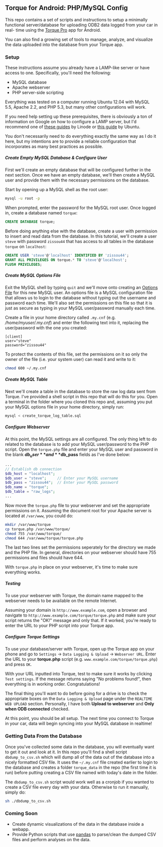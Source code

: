 ## Torque for Android: PHP/MySQL Config ##

This repo contains a set of scripts and instructions to setup a minimally functional server/database for uploading ODB2 data logged from your car in real- time using the [Torque Pro](https://play.google.com/store/apps/details?id=org.prowl.torque) app for Android.

You can also find a growing set of tools to manage, analyze, and visualize the data uploaded into the database from your Torque app.


### Setup ###

These instructions assume you already have a LAMP-like server or have access to one. Specifically, you'll need the following:

  * MySQL database
  * Apache webserver
  * PHP server-side scripting

Everything was tested on a computer running Ubuntu 12.04 with MySQL 5.5, Apache 2.2, and PHP 5.3, but many other configurations will work.

If you need help setting up these prerequisites, there is obviously a ton of information on Google on how to configure a LAMP server, but I'd recommend one of [these guides](https://library.linode.com/lamp-guides/ubuntu-12.04-precise-pangolin) by Linode or [this guide](https://help.ubuntu.com/community/ApacheMySQLPHP) by Ubuntu.

You don't necessarily need to do everything exactly the same way as I do it here, but my intentions are to provide a reliable configuration that incorporates as many best practices as possible.


##### Create Empty MySQL Database & Configure User #####

First we'll create an empty database that will be configured further in the next section. Once we have an empty database, we'll then create a MySQL user and provide them with the necessary permissions on the database.

Start by opening up a MySQL shell as the root user:

```bash
mysql -u root -p
```

When prompted, enter the password for the MySQL root user. Once logged in, create a database named `torque`:

```sql
CREATE DATABASE torque;
```

Before doing anything else with the database, create a user with permission to insert and read data from the database. In this tutorial, we'll create a user `steve` with password `zissou44` that has access to all tables in the database `torque` on `localhost`:

```sql
CREATE USER 'steve'@'localhost' IDENTIFIED BY 'zissou44';
GRANT ALL PRIVILEGES ON torque.* TO 'steve'@'localhost';
FLUSH PRIVILEGES;
```

##### Create MySQL Options File #####


Exit the MySQL shell by typing `quit` and we'll move onto creating an [Options File](https://dev.mysql.com/doc/refman/5.5/en/option-files.html) for this new MySQL user. An options file is a MySQL configuration file that allows us to login to the database without typing out the username and password each time. We'll also set the permissions on this file so that it is just as secure as typing in your MySQL user/password manually each time.

Create a file in your home directory called `.my.cnf` (e.g. */home/myuser/.my.cnf*) and enter the following text into it, replacing the user/password with the one you created:

```
[client]
user="steve"
password="zissou44"
```

To protect the contents of this file, set the permissions on it so only the owner of the file (i.e. your system user) can read it and write to it:

```bash
chmod 600 ~/.my.cnf
```


##### Create MySQL Table #####


Next we'll create a table in the database to store the raw log data sent from Torque. I've provided a shell script in this repo that will do this for you. Open a terminal in the folder where you cloned this repo and, assuming you put your MySQL options file in your home directory, simply run:

```bash
mysql < create_torque_log_table.sql
```


##### Configure Webserver #####


At this point, the MySQL settings are all configured. The only thing left to do related to the database is to add your MySQL user/password to the PHP script. Open the `torque.php` file and enter your MySQL user and password in the blank **$db_user** and **$db_pass** fields as I've done below:

```php
...
// Establish db connection
$db_host = "localhost";
$db_user = "steve";     // Enter your MySQL username
$db_pass = "zissou44";  // Enter your MySQL password
$db_name = "torque";
$db_table = "raw_logs";
...
```

Now move the `torque.php` file to your webserver and set the appropriate permissions on it. Assuming the document root for your Apache server is located at `/var/www`, you could do:

```bash
mkdir /var/www/torque
cp torque.php /var/www/torque/
chmod 755 /var/www/torque/
chmod 644 /var/www/torque/torque.php
```

The last two lines set the permissions seperately for the directory we made and the PHP file. In general, directories on your webserver should have 755 permissions and files should have 644.

With `torque.php` in place on your webserver, it's time to make sure everything works.


##### Testing #####


To use your webserver with Torque, the domain name mapped to the webserver needs to be available on the remote Internet.

Assuming your domain is `http://www.example.com`, open a browser and navigate to `http://www.example.com/torque/torque.php` and make sure your script returns the "OK!" message and only that. If it worked, you're ready to enter the URL to your PHP script into your Torque app.


##### Configure Torque Settings #####


To use your database/server with Torque, open up the Torque app on your phone and go to `Settings` -> `Data Logging & Upload` -> `Webserver URL`. Enter the URL to your **torque.php** script (e.g. `www.example.com/torque/torque.php`) and press `OK`.

With your URL inputted into Torque, test to make sure it works by clicking `Test settings`. If the message returns saying "No problems found!", then everything is in working order. Congratulations!

The final thing you'll want to do before going for a drive is to check the appropriate boxes on the `Data Logging & Upload` page under the `REALTIME WEB UPLOAD` section. Personally, I have both **Upload to webserver** and **Only when ODB connected** checked.

At this point, you should be all setup. The next time you connect to Torque in your car, data will begin syncing into your MySQL database in realtime!


### Getting Data From the Database ###


Once you've collected some data in the database, you will eventually want to get it out and look at it. In this repo you'll find a shell script `dbdump_to_csv.sh` which will dump all of the data out of the database into a nicely formatted CSV file. It uses the `~/.my.cnf` file created earlier to login to the database and creates a folder `torque_data` in the repo (the first time it is run) before putting creating a CSV file named with today's date in the folder.

The `dbdump_to_csv.sh` script would work well as a cronjob if you wanted to create a CSV file every day with your data. Otherwise to run it manually, simply do:

```bash
sh ./dbdump_to_csv.sh
```


### Coming Soon ###

  * Create dynamic visualizations of the data in the database inside a webapp.
  * Provide Python scripts that use [pandas](http://github.com/pydata/pandas) to parse/clean the dumped CSV files and perform analyses on the data.


